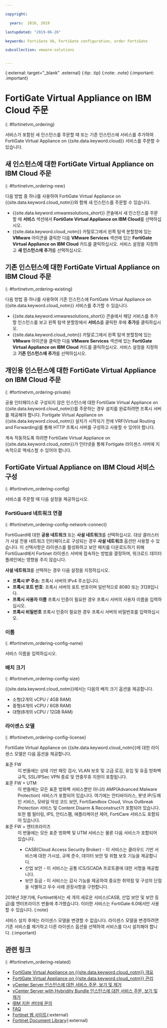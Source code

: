 ```yaml
---

copyright:

  years:  2016, 2019

lastupdated: "2019-06-26"

keywords: FortiGate VA, FortiGate configuration, order FortiGate

subcollection: vmware-solutions


---
```


{:external: target="_blank" .external}
{:tip: .tip}
{:note: .note}
{:important: .important}

# FortiGate Virtual Appliance on IBM Cloud 주문
{: #fortinetvm_ordering}

서비스가 포함된 새 인스턴스를 주문할 때 또는 기존 인스턴스에 서비스를 추가하여 FortiGate Virtual Appliance on {{site.data.keyword.cloud}} 서비스를 주문할 수 있습니다.

## 새 인스턴스에 대한 FortiGate Virtual Appliance on IBM Cloud 주문
{: #fortinetvm_ordering-new}

다음 방법 중 하나를 사용하여 FortiGate Virtual Appliance on {{site.data.keyword.cloud_notm}}와 함께 새 인스턴스를 주문할 수 있습니다.
* {{site.data.keyword.vmwaresolutions_short}} 콘솔에서 새 인스턴스를 주문할 때 **서비스** 섹션에서 **FortiGate Virtual Appliance on IBM Cloud**를 선택하십시오.
* {{site.data.keyword.cloud_notm}} 카탈로그에서 왼쪽 탐색 분할창에 있는 **VMware** 아이콘을 클릭한 다음 **VMware Services** 섹션에 있는 **FortiGate Virtual Appliance on IBM Cloud** 카드를 클릭하십시오. 서비스 설정을 지정하고 **새 인스턴스에 추가**를 선택하십시오.

## 기존 인스턴스에 대한 FortiGate Virtual Appliance on IBM Cloud 주문
{: #fortinetvm_ordering-existing}

다음 방법 중 하나를 사용하여 기존 인스턴스에 FortiGate Virtual Appliance on {{site.data.keyword.cloud_notm}} 서비스를 추가할 수 있습니다.
* {{site.data.keyword.vmwaresolutions_short}} 콘솔에서 해당 서비스를 추가할 인스턴스를 보고 왼쪽 탐색 분할창에서 **서비스**를 클릭한 후에 **추가**를 클릭하십시오.
* {{site.data.keyword.cloud_notm}} 카탈로그에서 왼쪽 탐색 분할창에 있는 **VMware** 아이콘을 클릭한 다음 **VMware Services** 섹션에 있는 **FortiGate Virtual Appliance on IBM Cloud** 카드를 클릭하십시오. 서비스 설정을 지정하고 **기존 인스턴스에 추가**를 선택하십시오.

## 개인용 인스턴스에 대한 FortiGate Virtual Appliance on IBM Cloud 주문
{: #fortinetvm_ordering-private}

공용 인터페이스로 구성되지 않은 인스턴스에 대한 FortiGate Virtual Appliance on {{site.data.keyword.cloud_notm}}를 주문하는 경우 설치를 완료하려면 프록시 서버를 제공해야 합니다. Fortigate Virtual Appliance on {{site.data.keyword.cloud_notm}} 설치가 시작되기 전에 VRF(Virtual Routing and Forwarding)를 통해 HTTP 프록시 서버를 구성하고 사용할 수 있어야 합니다.

계속 작동하도록 하려면 FortiGate Virtual Appliance on {{site.data.keyword.cloud_notm}}가 인터넷을 통해 Fortigate 라이센스 서버에 지속적으로 액세스할 수 있어야 합니다.

## FortiGate Virtual Appliance on IBM Cloud 서비스 구성
{: #fortinetvm_ordering-config}

서비스를 주문할 때 다음 설정을 제공하십시오.

### FortiGuard 네트워크 연결
{: #fortinetvm_ordering-config-network-connect}

FortiGuard에 대한 **공용 네트워크** 또는 **사설 네트워크**를 선택하십시오. 대상 클러스터가 사설 전용 네트워크 인터페이스로 구성되는 경우 **사설 네트워크** 옵션만 사용할 수 있습니다. 이 선택사항은 라이센스를 활성화하고 보안 패치를 다운로드하기 위해 FortiGuard에서 Fortinet 라이센스 서버에 접속하는 방법을 결정하며, 워크로드 데이터 플레인에는 영향을 주지 않습니다.

**사설 네트워크**를 선택하는 경우 다음 설정을 지정하십시오.
* **프록시 IP 주소**: 프록시 서버의 IPv4 주소입니다.
* **프록시 포트 번호**: 프록시 서버의 포트 번호이며 일반적으로 8080 또는 3128입니다.
* **프록시 사용자 이름** 프록시 인증이 필요한 경우 프록시 서버의 사용자 이름을 입력하십시오.
* **프록시 비밀번호** 프록시 인증이 필요한 경우 프록시 서버의 비밀번호를 입력하십시오.

### 이름
{: #fortinetvm_ordering-config-name}

서비스 이름을 입력하십시오.

### 배치 크기
{: #fortinetvm_ordering-config-size}

{{site.data.keyword.cloud_notm}}에서는 다음의 배치 크기 옵션을 제공합니다.
* 소형(2개의 vCPU / 4GB RAM)
* 중형(4개의 vCPU / 6GB RAM)
* 대형(8개의 vCPU / 12GB RAM)

### 라이센스 모델
{: #fortinetvm_ordering-config-license}

FortiGate Virtual Appliance on {{site.data.keyword.cloud_notm}}에 대한 라이센스 모델은 다음 옵션을 제공합니다.
<dl class="dl">
        <dt class="dt dlterm">표준 FW</dt>
        <dd class="dd">이 번들에는 상태 기반 패킷 검사, VLAN 보호 및 고급 로깅, 유입 및 유출 방화벽 규칙, SSL/IPSec VPN 종료 및 연중무휴 지원이 포함됩니다.</dd>
        <dt class="dt dlterm">표준 FW + UTM</dt>
        <dd class="dd">이 번들에는 모든 표준 방화벽 서비스뿐만 아니라 AMP(Advanced Malware Protection) 서비스가 포함되어 있습니다. 여기에는 안티바이러스, 봇넷 IP/도메인 서비스, 모바일 악성 코드 보안, FortiSandbox Cloud, Virus Outbreak Protection 서비스 및 Content Disarm & Reconstruct가 포함되어 있습니다. 또한 웹 필터링, IPS, 안티스팸, 애플리케이션 제어, FortiCare 서비스도 포함되어 있습니다.</dd>
        <dt class="dt dlterm">표준 FW + 엔터프라이즈</dt>
        <dd class="dd">이 번들에는 모든 표준 방화벽 및 UTM 서비스는 물론 다음 서비스가 포함되어 있습니다.<ul><li>CASB(Cloud Access Security Broker) - 이 서비스는 클라우드 기반 서비스에 대한 가시성, 규제 준수, 데이터 보안 및 위협 보호 기능을 제공합니다.</li><li>산업 보안 - 이 서비스는 공통 ICS/SCADA 프로토콜에 대한 서명을 제공합니다.</li><li>보안 등급 - 이 서비스는 감사 기능을 제공하여 중요한 취약점 및 구성의 단점을 식별하고 우수 사례 권장사항을 구현합니다.</li></ul></dd>
</dl>

2018년 3분기에, Fortinet에서는 세 개의 새로운 서비스(CASB, 산업 보안 및 보안 등급)를 엔터프라이즈 번들에 추가했습니다. 이러한 서비스는 FortiGate 6.0에서만 사용할 수 있습니다.
{:note}

서비스 설치 후에는 라이센스 모델을 변경할 수 없습니다. 라이센스 모델을 변경하려면 기존 서비스를 제거하고 다른 라이센스 옵션을 선택하여 서비스를 다시 설치해야 합니다.
{:important}

## 관련 링크
{: #fortinetvm_ordering-related}

* [FortiGate Virtual Appliance on {{site.data.keyword.cloud_notm}} 개요](/docs/services/vmwaresolutions/services?topic=vmware-solutions-fortinetvm_considerations)
* [FortiGate Virtual Appliance on {{site.data.keyword.cloud_notm}} 관리](/docs/services/vmwaresolutions/services?topic=vmware-solutions-managingfortinetvm)
* [vCenter Server 인스턴스에 대한 서비스 주문, 보기 및 제거](/docs/services/vmwaresolutions/vcenter?topic=vmware-solutions-vc_addingremovingservices)
* [vCenter Server with Hybridity Bundle 인스턴스에 대한 서비스 주문, 보기 및 제거](/docs/services/vmwaresolutions/vcenter?topic=vmware-solutions-vc_hybrid_addingremovingservices)
* [IBM 지원 센터에 문의](/docs/services/vmwaresolutions/vmonic?topic=vmware-solutions-trbl_support)
* [FAQ](/docs/services/vmwaresolutions/vmonic?topic=vmware-solutions-faq)
* [Fortinet 웹 사이트](https://www.fortinet.com/){:external}
* [Fortinet Document Library](https://docs.fortinet.com/product/fortigate/6.2){:external}
